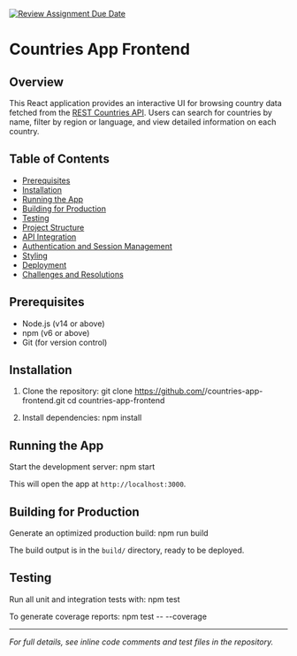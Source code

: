 [![Review Assignment Due Date](https://classroom.github.com/assets/deadline-readme-button-22041afd0340ce965d47ae6ef1cefeee28c7c493a6346c4f15d667ab976d596c.svg)](https://classroom.github.com/a/mNaxAqQD)
# Countries App Frontend

## Overview

This React application provides an interactive UI for browsing country data fetched from the [REST Countries API](https://restcountries.com). Users can search for countries by name, filter by region or language, and view detailed information on each country.

## Table of Contents

- [Prerequisites](#prerequisites)
- [Installation](#installation)
- [Running the App](#running-the-app)
- [Building for Production](#building-for-production)
- [Testing](#testing)
- [Project Structure](#project-structure)
- [API Integration](#api-integration)
- [Authentication and Session Management](#authentication-and-session-management)
- [Styling](#styling)
- [Deployment](#deployment)
- [Challenges and Resolutions](#challenges-and-resolutions)

## Prerequisites

- Node.js (v14 or above)
- npm (v6 or above)
- Git (for version control)

## Installation

1. Clone the repository:
   git clone https://github.com/<your-username>/countries-app-frontend.git
   cd countries-app-frontend

2. Install dependencies:
   npm install


## Running the App

Start the development server:
npm start

This will open the app at `http://localhost:3000`.

## Building for Production

Generate an optimized production build:
npm run build


The build output is in the `build/` directory, ready to be deployed.

## Testing
Run all unit and integration tests with:
npm test

To generate coverage reports:
npm test -- --coverage



---

_For full details, see inline code comments and test files in the repository._

